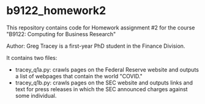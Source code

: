 # b9122_homework2
 
This repository contains code for Homework assignment #2 for the course "B9122: Computing for Business Research" 

Author: Greg Tracey is a first-year PhD student in the Finance Division.

It contains two files:
- tracey_q1a.py: crawls pages on the Federal Reserve website and outputs a list of webpages that contain the world "COVID." 
- tracey_q1b.py: crawls pages on the SEC website and outputs links and text for press releases in which the SEC announced charges against some individual.